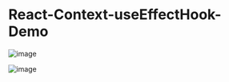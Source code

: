 # React-Context-useEffectHook-Demo
 
![image](https://user-images.githubusercontent.com/53437442/154530650-0e2a563d-1319-4859-8524-1bd2492b0b89.png)


![image](https://user-images.githubusercontent.com/53437442/154530698-601f491e-d9c7-4b4d-8bd6-ffc1b1a62402.png)
